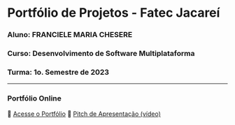 # Portfólio de Projetos - Fatec Jacareí

### Aluno: FRANCIELE MARIA CHESERE

### Curso: Desenvolvimento de Software Multiplataforma

### Turma: 1o. Semestre de 2023

---

### Portfólio Online

🔗 [Acesse o Portfólio](https://fatec-jacarei-dsm-portfolio.github.io/ra2581392313042/)
🎤 [Pitch de Apresentação (vídeo)](https://youtu.be/d7incwnsFqk)
